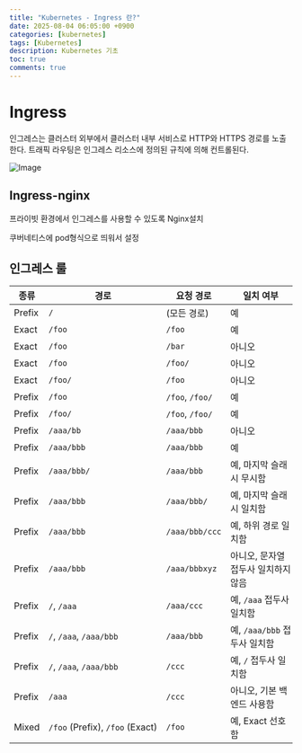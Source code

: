 ```yaml
---
title: "Kubernetes - Ingress 란?"
date: 2025-08-04 06:05:00 +0900
categories: [kubernetes]
tags: [Kubernetes]
description: Kubernetes 기초
toc: true
comments: true
---
```


# Ingress 

인그레스는 클러스터 외부에서 클러스터 내부 서비스로 HTTP와 HTTPS 경로를 노출한다. 트래픽 라우팅은 인그레스 리소스에 정의된 규칙에 의해 컨트롤된다.

![Image](https://prod-files-secure.s3.us-west-2.amazonaws.com/e6db513d-ec54-40ff-aa74-2487b0bcfe15/8e23b497-f666-4afc-95a3-bec229baaa4c/Untitled.png?X-Amz-Algorithm=AWS4-HMAC-SHA256&X-Amz-Content-Sha256=UNSIGNED-PAYLOAD&X-Amz-Credential=ASIAZI2LB4663MOEE22S%2F20250804%2Fus-west-2%2Fs3%2Faws4_request&X-Amz-Date=20250804T070510Z&X-Amz-Expires=3600&X-Amz-Security-Token=IQoJb3JpZ2luX2VjEAYaCXVzLXdlc3QtMiJHMEUCIQDw7jPlUeFyQazJ6Sw7uv3xbrFxeLC%2B%2BD8ykPE5ZxglLwIgKHqogNZ%2BONk5Cr17prkJy9D4xnha9jha4L1p8KaZ4OYq%2FwMIPxAAGgw2Mzc0MjMxODM4MDUiDMF6l0GNTFXRaChhPSrcA4qMc3Hq5h4rWStL%2FNC6isG87kchbVF1X%2By8WrLLEQYV2fd6AhE%2BRFd%2BCxNEgHhz7d91%2B77YSN6hMY1RQT2Tk%2Bkk%2ByGaXQoThasqXC4oksuDnyQdinu2Oh7KFMK%2F57vEGkamWnoNOqQ%2Bc%2BaalFXqxAT0BH8tPRV8pdwlgB4tcGUKIaEw9jn5JYBTkGP1XqmOF8OyOXySLGzjKctUKoc2dV1UGT3%2BlRZR05zve5AAbHiYrswnDTq1boosirgRJrY%2FOnh9qLhKNDs0UOtJhEz5Z1J5JxsrbTdwdbzd3SSJ3QSZSZEI6VSNOQvvjt1BvkjOAzeSxLiE4SgK1Zj2NmCMMxt2yZ6JH89DDnR3hGym32xXYlYjuR1EHuMh0J7UhrAmfz9fPBP44h9i6guIlFzI9ZgGqdOuGzMSa7Z39vv5O6oNI08tZLf5sOiWgjWdZg9Y5COr5OYcyxkHiX%2BoPT4hsRDxFOvFQvMfsWWWy13fBQChIwPD6GbpI5OYOMyuGOF0s%2BxQ0Y1dj8MUD4AD8LmhkxnBlFku1gkuXvuiG8nEIqMPMHRfhm794YxC1P32P7wnh4mbRylxXpoFY2dVmS%2BZLf8BocLzT8AXjeNHfK7HEEfN%2FbFFtb0UUf8zffQ7MK2NwcQGOqUBRDZobh%2F5kZ%2BgxJshntVQ1u%2BkpFXYVkFoDml40EyHGZqFixVrnp93Ls5UyMSmt2uxPI4pDk13BcohScJeINNOUS6kUhWRFgiF%2BmKtpiL3%2BDE0yH%2Fp6BQe8sgqUO%2BT9E5IpcOj1XA17VdOpY1LjOYXA85aTG16saSKld6j1V%2BatJD4TJ89Vba9v4ETya3JB8pOD%2F7kejCtD7tUZXFbqsG15CmL8ZZU&X-Amz-Signature=06672330bc827f1972d59a586d3125490f34757d0a956d9183bfbee5c5659d97&X-Amz-SignedHeaders=host&x-amz-checksum-mode=ENABLED&x-id=GetObject)

## Ingress-nginx 

프라이빗 환경에서 인그레스를 사용할 수 있도록 Nginx설치

쿠버네티스에 pod형식으로 띄워서 설정

## 인그레스 룰

| 종류 | 경로 | 요청 경로 | 일치 여부 |
| --- | --- | --- | --- |
| Prefix | `/` | (모든 경로) | 예 |
| Exact | `/foo` | `/foo` | 예 |
| Exact | `/foo` | `/bar` | 아니오 |
| Exact | `/foo` | `/foo/` | 아니오 |
| Exact | `/foo/` | `/foo` | 아니오 |
| Prefix | `/foo` | `/foo`, `/foo/` | 예 |
| Prefix | `/foo/` | `/foo`, `/foo/` | 예 |
| Prefix | `/aaa/bb` | `/aaa/bbb` | 아니오 |
| Prefix | `/aaa/bbb` | `/aaa/bbb` | 예 |
| Prefix | `/aaa/bbb/` | `/aaa/bbb` | 예, 마지막 슬래시 무시함 |
| Prefix | `/aaa/bbb` | `/aaa/bbb/` | 예, 마지막 슬래시 일치함 |
| Prefix | `/aaa/bbb` | `/aaa/bbb/ccc` | 예, 하위 경로 일치함 |
| Prefix | `/aaa/bbb` | `/aaa/bbbxyz` | 아니오, 문자열 접두사 일치하지 않음 |
| Prefix | `/`, `/aaa` | `/aaa/ccc` | 예, `/aaa` 접두사 일치함 |
| Prefix | `/`, `/aaa`, `/aaa/bbb` | `/aaa/bbb` | 예, `/aaa/bbb` 접두사 일치함 |
| Prefix | `/`, `/aaa`, `/aaa/bbb` | `/ccc` | 예, `/` 접두사 일치함 |
| Prefix | `/aaa` | `/ccc` | 아니오, 기본 백엔드 사용함 |
| Mixed | `/foo` (Prefix), `/foo` (Exact) | `/foo` | 예, Exact 선호함 |


